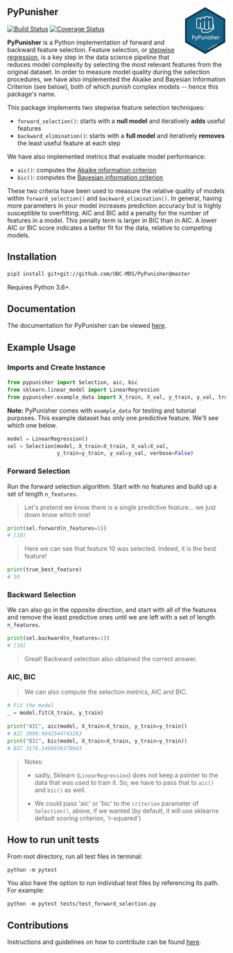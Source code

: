 ## PyPunisher <img src="docs/logo/pypunisher_logo.png" align="right"/>

[![Build Status](https://travis-ci.org/UBC-MDS/PyPunisher.svg?branch=master)](https://travis-ci.org/UBC-MDS/PyPunisher)
[![Coverage Status](https://coveralls.io/repos/github/UBC-MDS/PyPunisher/badge.svg?branch=coveralls)](https://coveralls.io/github/UBC-MDS/PyPunisher?branch=coveralls)

**PyPunisher** is a Python implementation of forward and backward feature selection. Feature selection, or [stepwise regression](https://www.wikiwand.com/en/Stepwise_regression), is a key step in the data science pipeline that reduces model complexity by selecting the most relevant features from the original dataset. In order to measure model quality during the selection procedures, we have also implemented the Akaike and Bayesian Information Criterion (see below), both of which *punish* complex models -- hence this package's
name.

This package implements two stepwise feature selection techniques: 

- `forward_selection()`: starts with a **null model** and iteratively **adds** useful features 
- `backward_elimination()`: starts with a **full model** and iteratively **removes** the least useful feature at each step

We have also implemented metrics that evaluate model performance: 

- `aic()`: computes the [Akaike information criterion](https://en.wikipedia.org/wiki/Akaike_information_criterion)
- `bic()`: computes the [Bayesian information criterion](https://en.wikipedia.org/wiki/Bayesian_information_criterion) 

These two criteria have been used to measure the relative quality of models within `forward_selection()` and `backward_elimination()`. In general, having more parameters in your model increases prediction accuracy but is highly susceptible to overfitting. AIC and BIC add a penalty for the number of features in a model. This penalty term is larger in BIC than in AIC. A lower AIC or BIC score indicates a better fit for the data, relative to competing models.  


## Installation

```bash
pip3 install git+git://github.com/UBC-MDS/PyPunisher@master
```

Requires Python 3.6+.

## Documentation

The documentation for PyPunisher can be viewed [here](https://ubc-mds.github.io/PyPunisher/index.html).


## Example Usage

### Imports and Create Instance

```python
from pypunisher import Selection, aic, bic
from sklearn.linear_model import LinearRegression
from pypunisher.example_data import X_train, X_val, y_train, y_val, true_best_feature
```

**Note:** PyPunisher comes with `example_data` for testing and tutorial purposes. This example dataset has only one predictive feature. We'll see which one below.

```python
model = LinearRegression()
sel = Selection(model, X_train=X_train, X_val=X_val,
                y_train=y_train, y_val=y_val, verbose=False)
```

### Forward Selection

Run the forward selection algorithm. Start with no features and build up a set of length `n_features`.

> Let's pretend we know there is a single predictive feature...
> we just down know *which* one!

```python
print(sel.forward(n_features=1))
# [10]
```
> Here we can see that feature 10 was selected. Indeed, it is 
> the best feature!

```python
print(true_best_feature)
# 10
```

### Backward Selection

We can also go in the opposite direction, and start with all of the features and remove the least predictive ones until we are left with a set of length `n_features`.

```python
print(sel.backward(n_features=1))
# [10]
```

> Great! Backward selection also obtained the correct answer.

### AIC, BIC

> We can also compute the selection metrics, AIC and BIC.

```python
# Fit the model
_ = model.fit(X_train, y_train)
```


```python
print("AIC", aic(model, X_train=X_train, y_train=y_train))
# AIC 3099.9842544743283
print("BIC", bic(model, X_train=X_train, y_train=y_train))
# BIC 3176.1498936378043
```

> Notes:
>
> * sadly, Sklearn (`LinearRegression`) does not keep a pointer to the data
that was used to train it. So, we have to pass that to `aic()` and `bic()` as well.
> 
> * We could pass 'aic' or 'bic' to the `criterion` parameter of `Selection()`, above,
> if we wanted (by default, it will use sklearns default scoring criterion, 'r-squared')


## How to run unit tests

From root directory, run all test files in terminal:

```
python -m pytest
```

You also have the option to run individual test files by referencing its path. For example: 

```
python -m pytest tests/test_forward_selection.py
```

## Contributions

Instructions and guidelines on how to contribute can be found [here](CONTRIBUTING.md).